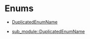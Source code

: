 # Enums

- [DuplicatedEnumName](./hello_world-DuplicatedEnumName.md)

- [sub_module::DuplicatedEnumName](./hello_world-sub_module-DuplicatedEnumName.md)

